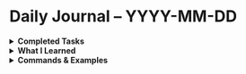 # Daily Journal – YYYY-MM-DD


<details>
<summary><strong>Completed Tasks</strong></summary>

 - [x] Setup GIT for logging
 - [x] Cleaned up old C# repo's
 - [x] Combined and older script and created a python-scripts repo
 - [x] Checked latest cybersecurity feeds/blogs
 - [x] Did some refreshing on MITRE, DLP, EDR

</details>

<details>
<summary><strong>What I Learned</strong></summary>

- You're never too old for cybersecurity  
- Comparison between tools, logs, or behaviors  
- Clarified workflow or common mistakes  

</details>

<details>
<summary><strong>Commands & Examples</strong></summary>

```bash
# Example commands, payloads, or troubleshooting syntax
<!--stackedit_data:
eyJoaXN0b3J5IjpbLTEwMzk3MTgwODIsLTExNjcwMDI3NjBdfQ
==
-->